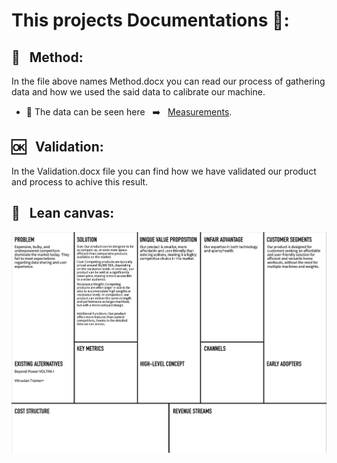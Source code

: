 # This projects Documentations 📝:


## 🤷 &nbsp; Method:
In the file above names Method.docx you can read our process of gathering data and how we used the said data to calibrate our machine.
  + 👀 The data can be seen here &nbsp; ➡️ &nbsp; [Measurements](https://github.com/HugoPersson01/POWER-CABLE/tree/main/docs/Measurements).
  

## 🆗 &nbsp; Validation:
In the Validation.docx file you can find how we have validated our product and process to achive this result.

## 📨 &nbsp; Lean canvas:
![Image](https://github.com/HugoPersson01/POWER-CABLE/blob/main/pictures/LeanCanvas.png)
